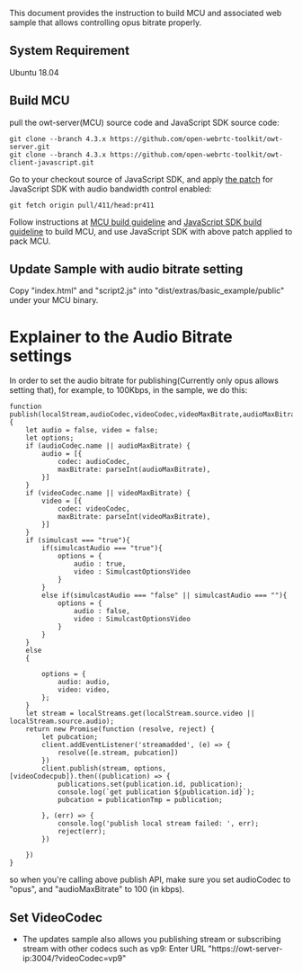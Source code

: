 This document provides the instruction to build MCU and associated web sample that allows controlling opus bitrate properly.

## System Requirement
Ubuntu 18.04

## Build MCU
pull the owt-server(MCU) source code and JavaScript SDK source code:
````
git clone --branch 4.3.x https://github.com/open-webrtc-toolkit/owt-server.git
git clone --branch 4.3.x https://github.com/open-webrtc-toolkit/owt-client-javascript.git
````

Go to your checkout source of JavaScript SDK, and apply [the patch](https://github.com/open-webrtc-toolkit/owt-client-javascript/pull/411) for JavaScript SDK with audio bandwidth control enabled:
````
git fetch origin pull/411/head:pr411
````

Follow instructions at [MCU build guideline](https://github.com/open-webrtc-toolkit/owt-server/blob/master/README.md) and [JavaScript SDK build guideline](https://github.com/open-webrtc-toolkit/owt-client-javascript/blob/master/README.md) to build MCU, and use JavaScript SDK with above patch applied to pack MCU.

## Update Sample with audio bitrate setting
Copy "index.html" and "script2.js" into "dist/extras/basic_example/public" under your MCU binary.

# Explainer to the Audio Bitrate settings
In order to set the audio bitrate for publishing(Currently only opus allows setting that), for example, to 100Kbps, in the sample, we do this:
````
function publish(localStream,audioCodec,videoCodec,videoMaxBitrate,audioMaxBitrate,simulcast,videoCodecpub,simulcastAudio) {
    let audio = false, video = false;
    let options;
    if (audioCodec.name || audioMaxBitrate) {
        audio = [{
            codec: audioCodec,
            maxBitrate: parseInt(audioMaxBitrate),
        }]
    }
    if (videoCodec.name || videoMaxBitrate) {
        video = [{
            codec: videoCodec,
            maxBitrate: parseInt(videoMaxBitrate),
        }]
    }
    if (simulcast === "true"){
        if(simulcastAudio === "true"){
            options = {
                audio : true,
                video : SimulcastOptionsVideo
            }
        }
        else if(simulcastAudio === "false" || simulcastAudio === ""){
            options = {
                audio : false,
                video : SimulcastOptionsVideo
            }
        }
    }
    else
    {

        options = {
            audio: audio,
            video: video,
        };
    }
    let stream = localStreams.get(localStream.source.video || localStream.source.audio);
    return new Promise(function (resolve, reject) {
        let pubcation;
        client.addEventListener('streamadded', (e) => {
            resolve([e.stream, pubcation])
        })
        client.publish(stream, options, [videoCodecpub]).then((publication) => {
            publications.set(publication.id, publication);
            console.log(`get publication ${publication.id}`);
            pubcation = publicationTmp = publication;

        }, (err) => {
            console.log('publish local stream failed: ', err);
            reject(err);
        })

    })
}
````
so when you're calling above publish API, make sure you set audioCodec to "opus", and "audioMaxBitrate" to 100 (in kbps).

## Set VideoCodec
- The updates sample also allows you publishing stream or subscribing stream with other codecs such as vp9:
  Enter URL "https://owt-server-ip:3004/?videoCodec=vp9"

